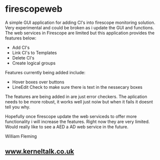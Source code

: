firescopeweb
============

A simple GUI application for adding CI's into firescope monitoring solution. Very experimental and could be broken as i update the GUI and functions. The web services in Firescope are limited but this application provides the features below:

- Add CI's
- Link CI's to Templates
- Delete CI's
- Create logical groups

Features currently being added include:

- Hover boxes over buttons
- LineEdit Check to make sure there is text in the nessecary boxes

The features are being added in are just error checkers. The aplication needs to be more robust, it works well just noiw but when it fails it doesnt tell you why.

Hopefully once firescope update the web serviceds to offer more functionality i will increase the features. Right now they are very limited. Would really like to see a AED a AD web service in the future. 

William Fleming
## www.kerneltalk.co.uk
